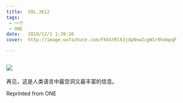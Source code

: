 ```yaml
---
title:	VOL.2612
tags:
 - 一个
 - ONE
date:	2019/12/1 1:39:16
cover:	http://image.wufazhuce.com/FkbStRl63jdpNnwIzgW1r0h4mpqF

---
```

![](http://image.wufazhuce.com/FkbStRl63jdpNnwIzgW1r0h4mpqF)
---

再见，这是人类语言中最空洞又最丰富的信息。
 
Reprinted from ONE
